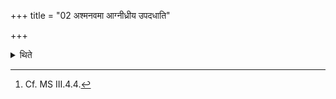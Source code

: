 +++
title = "02 अश्मनवमा आग्नीध्रीय उपदधाति"

+++

<details><summary>थिते</summary>

2. (He places) (eight bricks) with a stone as the ninth on the Dhiṣṇya of Āgnīdhra.[^1]   

[^1]: Cf. MS III.4.4.  
</details>
